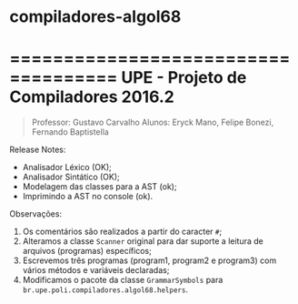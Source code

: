 # compiladores-algol68 #
====================================
UPE - Projeto de Compiladores 2016.2
====================================
> Professor: Gustavo Carvalho
> Alunos: Eryck Mano, Felipe Bonezi, Fernando Baptistella

Release Notes:
* Analisador Léxico (OK);
* Analisador Sintático (OK);
* Modelagem das classes para a AST (ok);
* Imprimindo a AST no console (ok).

Observações:
1. Os comentários são realizados a partir do caracter `#`;
2. Alteramos a classe `Scanner` original para dar suporte a leitura de arquivos (programas) específicos;
3. Escrevemos três programas (program1, program2 e program3) com vários métodos e variáveis declaradas;
4. Modificamos o pacote da classe `GrammarSymbols` para `br.upe.poli.compiladores.algol68.helpers`.
